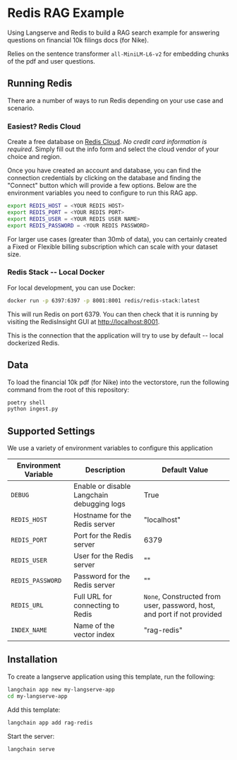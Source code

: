 # Redis RAG Example

Using Langserve and Redis to build a RAG search example for answering questions on financial 10k filings docs (for Nike).

Relies on the sentence transformer `all-MiniLM-L6-v2` for embedding chunks of the pdf and user questions.

## Running Redis

There are a number of ways to run Redis depending on your use case and scenario.

### Easiest? Redis Cloud

Create a free database on [Redis Cloud](https://redis.com/try-free). *No credit card information is required*. Simply fill out the info form and select the cloud vendor of your choice and region.

Once you have created an account and database, you can find the connection credentials by clicking on the database and finding the "Connect" button which will provide a few options. Below are the environment variables you need to configure to run this RAG app.

```bash
export REDIS_HOST = <YOUR REDIS HOST>
export REDIS_PORT = <YOUR REDIS PORT>
export REDIS_USER = <YOUR REDIS USER NAME>
export REDIS_PASSWORD = <YOUR REDIS PASSWORD>
```

For larger use cases (greater than 30mb of data), you can certainly created a Fixed or Flexible billing subscription which can scale with your dataset size.

### Redis Stack -- Local Docker

For local development, you can use Docker:

```bash
docker run -p 6397:6397 -p 8001:8001 redis/redis-stack:latest
```

This will run Redis on port 6379. You can then check that it is running by visiting the RedisInsight GUI at [http://localhost:8001](http://localhost:8001).

This is the connection that the application will try to use by default -- local dockerized Redis.

## Data

To load the financial 10k pdf (for Nike) into the vectorstore, run the following command from the root of this repository:

```bash
poetry shell
python ingest.py
```

## Supported Settings
We use a variety of environment variables to configure this application

| Environment Variable | Description                       | Default Value |
|----------------------|-----------------------------------|---------------|
| `DEBUG`            | Enable or disable Langchain debugging logs       | True         |
| `REDIS_HOST`           | Hostname for the Redis server     | "localhost"   |
| `REDIS_PORT`           | Port for the Redis server         | 6379          |
| `REDIS_USER`           | User for the Redis server         | "" |
| `REDIS_PASSWORD`       | Password for the Redis server     | "" |
| `REDIS_URL`            | Full URL for connecting to Redis  | `None`, Constructed from user, password, host, and port if not provided |
| `INDEX_NAME`           | Name of the vector index          | "rag-redis"   |



## Installation
To create a langserve application using this template, run the following:
```bash
langchain app new my-langserve-app
cd my-langserve-app
```

Add this template:
```bash
langchain app add rag-redis
```

Start the server:
```bash
langchain serve
```